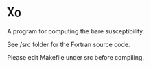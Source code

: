 
# χ<sub>0</sub>

A program for computing the bare susceptibility.

See /src folder for the Fortran source code.

Please edit Makefile under src before compiling.
